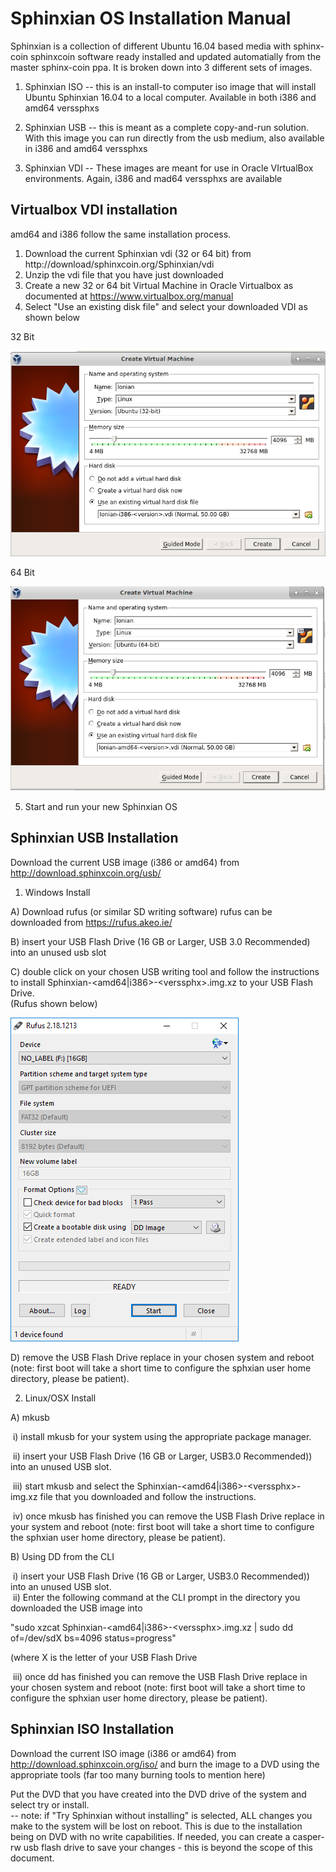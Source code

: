 Sphinxian OS Installation Manual
=============================

Sphinxian is a collection of different Ubuntu 16.04 based media with sphinx-coin sphinxcoin software ready installed and updated automatially from the master sphinx-coin ppa.  It is broken down into 3 different sets of images.

1) Sphinxian ISO -- this is an install-to computer iso image that will install Ubuntu Sphinxian 16.04 to a local computer.  Available in both i386 and amd64 verssphxs  

2) Sphinxian USB -- this is meant as a complete copy-and-run solution.  With this image you can run directly from the usb medium, also available in i386 and amd64 verssphxs  

3) Sphinxian VDI -- These images are meant for use in Oracle VIrtualBox environments.  Again, i386 and mad64 verssphxs are available 


Virtualbox VDI installation
---------------------------
amd64 and i386 follow the same installation process.  
1) Download the current Sphinxian vdi (32 or 64 bit) from http://download/sphinxcoin.org/Sphinxian/vdi  
2) Unzip the vdi file that you have just downloaded  
3) Create a new 32 or 64 bit Virtual Machine in Oracle Virtualbox as documented at <a href="https://www.virtualbox.org/manual" target="_blank">https://www.virtualbox.org/manual</a>   
4) Select "Use an existing disk file" and select your downloaded VDI as shown below  
  
32 Bit  

![](sphxian-doc-images/create_32_bit.png)  
  
  64 Bit  

![](sphxian-doc-images/create_64_bit.png)
  
 5) Start and run your new Sphinxian OS
  
Sphinxian USB Installation
-----------------------
Download the current USB image (i386 or amd64) from http://download.sphinxcoin.org/usb/    

1) Windows Install

A) Download rufus (or similar SD writing software) rufus can be downloaded from
  https://rufus.akeo.ie/

B) insert your USB Flash Drive (16 GB or Larger, USB 3.0 Recommended) into an
  unused usb slot

C) double click on your chosen USB writing tool and follow the instructions to install Sphinxian-&lt;amd64|i386&gt;-&lt;verssphx&gt;.img.xz to your USB Flash Drive.  
(Rufus shown below)    

![](sphxian-doc-images/rufus.png)
  
  
  

D) remove the USB Flash Drive replace in your chosen system and reboot (note: first boot will take a short time to configure the sphxian user home directory, please be patient).  
 

2) Linux/OSX Install   
 
A) mkusb  

&nbsp;i) install mkusb for your system using the appropriate package manager.

&nbsp;ii) insert your USB Flash Drive (16 GB or Larger, USB3.0 Recommended)) into an
  unused USB slot.  
  
&nbsp;iii) start mkusb and select the Sphinxian-<amd64|i386\>-<verssphx\>-img.xz file that you downloaded and follow the instructions.

&nbsp;iv) once mkusb has finished you can remove the USB Flash Drive replace in your system and reboot (note: first boot will take a short time to configure the sphxian user home directory, please be patient).  
   
B) Using DD from the CLI  

&nbsp;i) insert your USB Flash Drive (16 GB or Larger, USB3.0 Recommended)) into an
  unused USB slot.  
&nbsp;ii) Enter the following command at the CLI prompt in the directory you downloaded the USB image into 
 
"sudo xzcat Sphinxian-<amd64|i386\>-<verssphx\>.img.xz  | sudo dd of=/dev/sdX bs=4096 status=progress"  

(where X is the letter of your USB Flash Drive  

&nbsp;iii) once dd has finished you can remove the USB Flash Drive replace in your chosen system and reboot (note: first boot will take a short time to configure the sphxian user home directory, please be patient).  

Sphinxian ISO Installation
---------------------- 

Download the current ISO image (i386 or amd64) from http://download.sphinxcoin.org/iso/ and burn the image to a DVD using the appropriate tools (far too many burning tools to mention here)    

Put the DVD that you have created into the DVD drive of the system and select try or install.  
-- note: if "Try Sphinxian without installing" is selected, ALL changes you make to the system will be lost on reboot.  This is due to the installation being on DVD with no write capabilities.  If needed, you can create a casper-rw usb flash drive to save your changes - this is beyond the scope of this document. 
